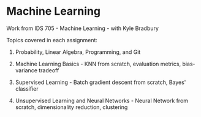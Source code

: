 # Machine Learning

Work from IDS 705 - Machine Learning - with Kyle Bradbury

Topics covered in each assignment:

1. Probability, Linear Algebra, Programming, and Git

2. Machine Learning Basics - KNN from scratch, evaluation metrics, bias-variance tradeoff

3. Supervised Learning - Batch gradient descent from scratch, Bayes' classifier

4. Unsupervised Learning and Neural Networks - Neural Network from scratch, dimensionality reduction, clustering
